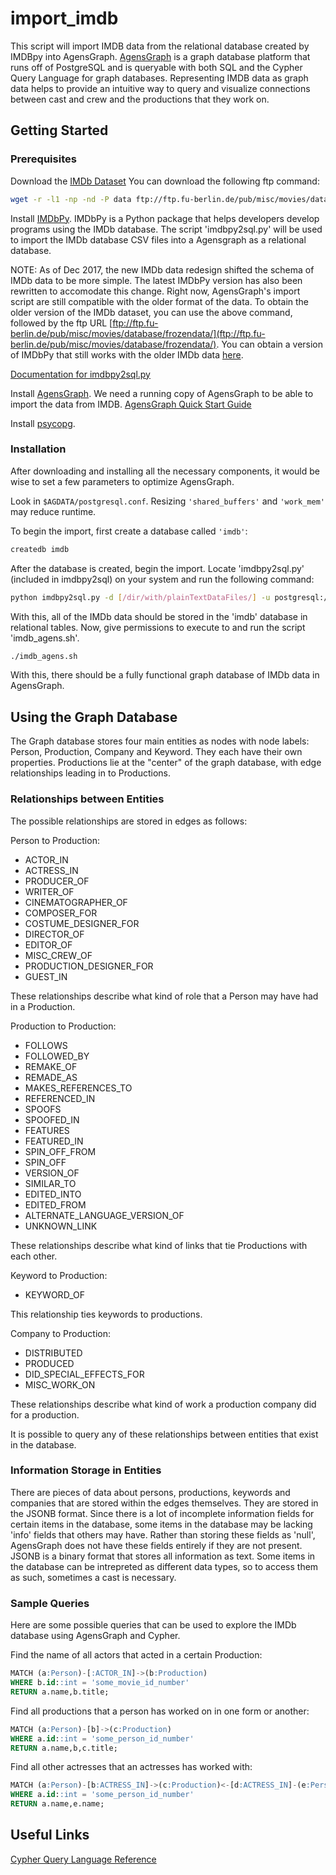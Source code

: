 # import_imdb
This script will import IMDB data from the relational database created by IMDBpy into AgensGraph. [AgensGraph](http://bitnine.net/agensgraph/) is a graph database platform that runs off of PostgreSQL and is queryable with both SQL and the Cypher Query Language for graph databases. Representing IMDB data as graph data helps to provide an intuitive way to query and visualize connections between cast and crew and the productions that they work on.

## Getting Started

### Prerequisites

Download the [IMDb Dataset](http://www.imdb.com/interfaces)
You can download the following ftp command:
```sh
wget -r -l1 -np -nd -P data ftp://ftp.fu-berlin.de/pub/misc/movies/database/
```

Install [IMDbPy](http://imdbpy.sourceforge.net/). IMDbPy is a Python package that helps developers develop programs using the IMDb database. The script 'imdbpy2sql.py' will be used to import the IMDb database CSV files into a Agensgraph as a relational database.

NOTE: As of Dec 2017, the new IMDb data redesign shifted the schema of IMDb data to be more simple. The latest IMDbPy version has also been rewritten to accomodate this change. Right now, AgensGraph's import script are still compatible with the older format of the data. To obtain the older version of the IMDb dataset, you can use the above command, followed by the ftp URL [ftp://ftp.fu-berlin.de/pub/misc/movies/database/frozendata/](ftp://ftp.fu-berlin.de/pub/misc/movies/database/frozendata/). You can obtain a version of IMDbPy that still works with the older IMDb data [here](https://github.com/alberanid/imdbpy/blob/imdbpy-legacy/bin/imdbpy2sql.py). 

[Documentation for imdbpy2sql.py](http://imdbpy.sourceforge.net/docs/README.sqldb.txt)

Install [AgensGraph](https://github.com/bitnine-oss/agensgraph). We need a running copy of AgensGraph to be able to import the data from IMDB. [AgensGraph Quick Start Guide](http://bitnine.net/support/documents_backup/quick-start-guide-html/)

Install [psycopg](http://initd.org/psycopg/). 

### Installation

After downloading and installing all the necessary components, it would be wise to set a few parameters to optimize AgensGraph.

Look in `$AGDATA/postgresql.conf`. Resizing `'shared_buffers'` and `'work_mem'` may reduce runtime.

To begin the import, first create a database called `'imdb'`:

```sh
createdb imdb
```

After the database is created, begin the import. Locate 'imdbpy2sql.py' (included in imdbpy2sql) on your system and run the following command:

```sh
python imdbpy2sql.py -d [/dir/with/plainTextDataFiles/] -u postgresql://[postgresUser]@localhost/[databasename] -c /directory/where/to/store/CSVfiles
```

With this, all of the IMDb data should be stored in the 'imdb' database in relational tables. Now, give permissions to execute to and run the script 'imdb_agens.sh'.

```sh
./imdb_agens.sh
```

With this, there should be a fully functional graph database of IMDb data in AgensGraph.

## Using the Graph Database
The Graph database stores four main entities as nodes with node labels: Person, Production, Company and Keyword.
They each have their own properties. Productions lie at the "center" of the graph database, with edge relationships leading in to Productions.

### Relationships between Entities
The possible relationships are stored in edges as follows:

Person to Production:

* ACTOR_IN
* ACTRESS_IN
* PRODUCER_OF
* WRITER_OF
* CINEMATOGRAPHER_OF
* COMPOSER_FOR
* COSTUME_DESIGNER_FOR
* DIRECTOR_OF
* EDITOR_OF
* MISC_CREW_OF
* PRODUCTION_DESIGNER_FOR
* GUEST_IN

These relationships describe what kind of role that a Person may have had in a Production.

 Production to Production:
 
* FOLLOWS
* FOLLOWED_BY
* REMAKE_OF
* REMADE_AS
* MAKES_REFERENCES_TO
* REFERENCED_IN
* SPOOFS
* SPOOFED_IN
* FEATURES
* FEATURED_IN
* SPIN_OFF_FROM
* SPIN_OFF
* VERSION_OF
* SIMILAR_TO
* EDITED_INTO
* EDITED_FROM
* ALTERNATE_LANGUAGE_VERSION_OF
* UNKNOWN_LINK

These relationships describe what kind of links that tie Productions with each other.

Keyword to Production:

* KEYWORD_OF

This relationship ties keywords to productions.

Company to Production:

* DISTRIBUTED
* PRODUCED
* DID_SPECIAL_EFFECTS_FOR
* MISC_WORK_ON

These relationships describe what kind of work a production company did for a production.

It is possible to query any of these relationships between entities that exist in the database.

### Information Storage in Entities

There are pieces of data about persons, productions, keywords and companies that are stored within the edges themselves. They are stored in the JSONB format. Since there is a lot of incomplete information fields for certain items in the database, some items in the database may be lacking 'info' fields that others may have. Rather than storing these fields as 'null', AgensGraph does not have these fields entirely if they are not present. JSONB is a binary format that stores all information as text. Some items in the database can be intrepreted as different data types, so to access them as such, sometimes a cast is necessary.

### Sample Queries
Here are some possible queries that can be used to explore the IMDb database using AgensGraph and Cypher.

Find the name of all actors that acted in a certain Production:
```sql
MATCH (a:Person)-[:ACTOR_IN]->(b:Production)
WHERE b.id::int = 'some_movie_id_number'
RETURN a.name,b.title;
```

Find all productions that a person has worked on in one form or another:
```sql
MATCH (a:Person)-[b]->(c:Production)
WHERE a.id::int = 'some_person_id_number'
RETURN a.name,b,c.title;
```

Find all other actresses that an actresses has worked with:
```sql
MATCH (a:Person)-[b:ACTRESS_IN]->(c:Production)<-[d:ACTRESS_IN]-(e:Person)
WHERE a.id::int = 'some_person_id_number'
RETURN a.name,e.name;
```

## Useful Links

[Cypher Query Language Reference](https://neo4j.com/docs/cypher-refcard/current/)
